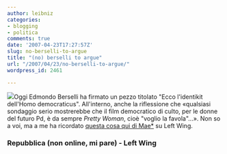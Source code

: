 ```yaml
---
author: leibniz
categories:
- blogging
- politica
comments: true
date: '2007-04-23T17:27:57Z'
slug: no-berselli-to-argue
title: "(no) berselli to argue"
url: "/2007/04/23/no-berselli-to-argue/"
wordpress_id: 2461

---
```

![](http://www.milams.com/prwo01.jpg)Oggi Edmondo Berselli ha firmato un pezzo titolato "Ecco l'identikit dell'Homo democraticus". All'interno, anche la riflessione che «qualsiasi sondaggio serio mostrerebbe che il film democratico di culto, per le donne del futuro Pd, è da sempre _Pretty Woman_, cioè "voglio la favola"...».  Non so a voi, ma a me ha ricordato [questa cosa qui di Mae*](http://www.leftwing.it/index.php?id=1375) su Left Wing.


### Repubblica (non online, mi pare) - Left Wing
